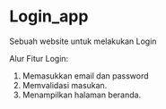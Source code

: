 # Login_app
Sebuah website untuk melakukan Login

Alur Fitur Login:
1. Memasukkan email dan password
2. Memvalidasi masukan.
3. Menampilkan halaman beranda.
